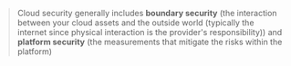 > Cloud security generally includes **boundary security** (the interaction between your cloud assets and the outside world (typically the internet since physical interaction is the provider's responsibility)) and **platform security** (the measurements that mitigate the risks within the platform)
>
> 
